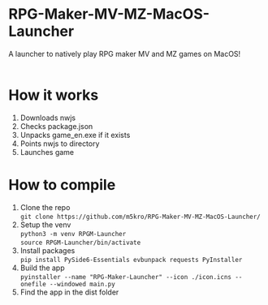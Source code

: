 # RPG-Maker-MV-MZ-MacOS-Launcher
A launcher to natively play RPG maker MV and MZ games on MacOS! <br>
<br>
# How it works
1. Downloads nwjs
2. Checks package.json
3. Unpacks game_en.exe if it exists
4. Points nwjs to directory
5. Launches game
# How to compile
1. Clone the repo <br> `git clone https://github.com/m5kro/RPG-Maker-MV-MZ-MacOS-Launcher/`
2. Setup the venv <br> `python3 -m venv RPGM-Launcher` <br> `source RPGM-Launcher/bin/activate`
3. Install packages <br> `pip install PySide6-Essentials evbunpack requests PyInstaller`
4. Build the app <br> `pyinstaller --name "RPG-Maker-Launcher" --icon ./icon.icns --onefile --windowed main.py`
5. Find the app in the dist folder
